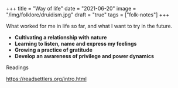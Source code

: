 +++
title = "Way of life"
date = "2021-06-20"
image = "/img/folklore/druidism.jpg"
draft = "true"
tags = ["folk-notes"]
+++

What worked for me in life so far, and what I want to try in the future.

- **Cultivating a relationship with nature**   
- **Learning to listen, name and express my feelings**   
- **Growing a practice of gratitude**
- **Develop an awareness of privilege and power dynamics**

Readings

https://readsettlers.org/intro.html
